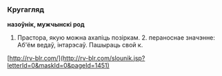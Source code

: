 ### Кругагляд
**назоўнік, мужчынскі род**

1. Прастора, якую можна ахапіць позіркам. 2. пераноснае значэнне: Аб'ём ведаў, інтарэсаў. Пашыраць свой к.

<a rel="author">[http://rv-blr.com/](http://rv-blr.com/slounik.jsp?letterId=0&maskId=0&pageId=1451)</a>
